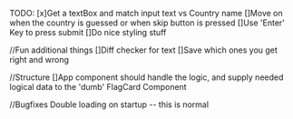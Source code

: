 TODO:
[x]Get a textBox and match input text vs Country name
[]Move on when the country is guessed or when skip button is pressed
[]Use 'Enter' Key to press submit
[]Do nice styling stuff

//Fun additional things
[]Diff checker for text
[]Save which ones you get right and wrong

//Structure
[]App component should handle the logic, and supply needed logical data to the 'dumb' FlagCard Component

//Bugfixes
Double loading on startup -- this is normal
